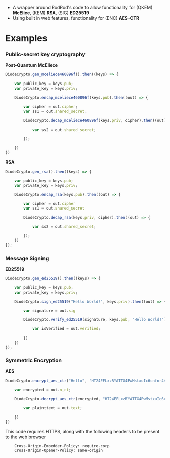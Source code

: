 - A wrapper around RodRod's code to allow functionality for (QKEM) **McElice**, (KEM) **RSA**, (SIG) **ED25519**
- Using built in web features, functionality for (ENC) **AES-CTR**

# Examples

### Public-secret key cryptography

**Post-Quantum McEliece**

```javascript
DiodeCrypto.gen_mceliece460896f().then((keys) => {

    var public_key = keys.pub;
    var private_key = keys.priv;

    DiodeCrypto.encap_mceliece460896f(keys.pub).then((out) => {

        var cipher = out.cipher;
        var ss1 = out.shared_secret;

        DiodeCrypto.decap_mceliece460896f(keys.priv, cipher).then((out) => {

            var ss2 = out.shared_secret;

        });

    })
})
```

**RSA**

```javascript
DiodeCrypto.gen_rsa().then((keys) => {

    var public_key = keys.pub;
    var private_key = keys.priv;

    DiodeCrypto.encap_rsa(keys.pub).then((out) => {

        var cipher = out.cipher
        var ss1 = out.shared_secret

        DiodeCrypto.decap_rsa(keys.priv, cipher).then((out) => {

            var ss2 = out.shared_secret;

        });
    })
});
```


### Message Signing

**ED25519**

```javascript
DiodeCrypto.gen_ed25519().then((keys) => {

    var public_key = keys.pub;
    var private_key = keys.priv;

    DiodeCrypto.sign_ed25519("Hello World!", keys.priv).then((out) => {

        var signature = out.sig

        DiodeCrypto.verify_ed25519(signature, keys.pub, "Hello World!").then((out) => {

            var isVerified = out.verified;

        })
    })
});
```

### Symmetric Encryption

**AES**

```javascript
DiodeCrypto.encrypt_aes_ctr("Hello", "HT24EFLxzRYATTG4PwMstxuIc6cnfnr4VjIeSJc9SMQ=").then((out) => {

    var encrypted = out.n_ct;

    DiodeCrypto.decrypt_aes_ctr(encrypted, "HT24EFLxzRYATTG4PwMstxuIc6cnfnr4VjIeSJc9SMQ=").then((out) => {

        var plainttext = out.text;

    })
})
```

This code requires HTTPS, along with the following headers to be present to the web browser

```
    Cross-Origin-Embedder-Policy: require-corp
    Cross-Origin-Opener-Policy: same-origin
```
